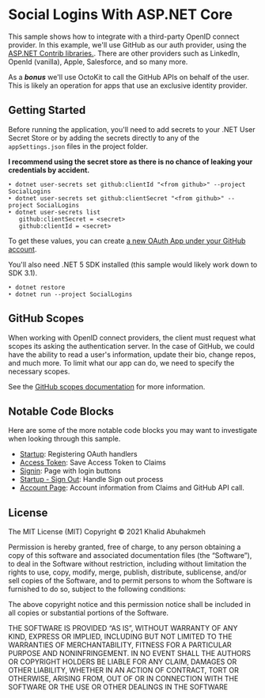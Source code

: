 # Social Logins With ASP.NET Core

This sample shows how to integrate with a third-party OpenID connect provider. In this example, we'll use GitHub as our auth provider, using the [ASP.NET Contrib libraries.](https://www.nuget.org/profiles/aspnet-contrib). There are other providers such as LinkedIn, OpenId (vanilla), Apple, Salesforce, and so many more.

As a **_bonus_** we'll use OctoKit to call the GitHub APIs on behalf of the user. This is likely an operation for apps that use an exclusive identity provider.

## Getting Started

Before running the application, you'll need to add secrets to your .NET User Secret Store or by adding the secrets directly to any of the `appSettings.json` files in the project folder. 

**I recommend using the secret store as there is no chance of leaking your credentials by accident.**

```console
‣ dotnet user-secrets set github:clientId "<from github>" --project SocialLogins
‣ dotnet user-secrets set github:clientSecret "<from github>" --project SocialLogins
‣ dotnet user-secrets list
   github:clientSecret = <secret>
   github:clientId = <secret>            
```

To get these values, you can create [a new OAuth App under your GitHub account](https://github.com/settings/developers).

You'll also need .NET 5 SDK installed (this sample would likely work down to SDK 3.1).

```
‣ dotnet restore
‣ dotnet run --project SocialLogins
```

## GitHub Scopes

When working with OpenID connect providers, the client must request what scopes its asking the authentication server. In the case of GitHub, we could have the ability to read a user's information, update their bio, change repos, and much more. To limit what our app can do, we need to specify the necessary scopes.

See the [GitHub scopes documentation](https://docs.github.com/en/developers/apps/building-oauth-apps/scopes-for-oauth-apps) for more information.

## Notable Code Blocks

Here are some of the more notable code blocks you may want to investigate when looking through this sample.

- [Startup](./SocialLogins/Startup.cs#L36-L69): Registering OAuth handlers 
- [Access Token](./SocialLogins/Startup.cs#L60-L68): Save Access Token to Claims
- [Signin](./SocialLogins/Pages/Signin.cshtml): Page with login buttons
- [Startup - Sign Out](./SocialLogins/Startup.cs#L103-L111): Handle Sign out process
- [Account Page](./SocialLogins/Pages/Account.cshtml): Account information from Claims and GitHub API call.

## License

The MIT License (MIT)
Copyright © 2021 Khalid Abuhakmeh

Permission is hereby granted, free of charge, to any person obtaining a copy of this software and associated documentation files (the “Software”), to deal in the Software without restriction, including without limitation the rights to use, copy, modify, merge, publish, distribute, sublicense, and/or sell copies of the Software, and to permit persons to whom the Software is furnished to do so, subject to the following conditions:

The above copyright notice and this permission notice shall be included in all copies or substantial portions of the Software.

THE SOFTWARE IS PROVIDED “AS IS”, WITHOUT WARRANTY OF ANY KIND, EXPRESS OR IMPLIED, INCLUDING BUT NOT LIMITED TO THE WARRANTIES OF MERCHANTABILITY, FITNESS FOR A PARTICULAR PURPOSE AND NONINFRINGEMENT. IN NO EVENT SHALL THE AUTHORS OR COPYRIGHT HOLDERS BE LIABLE FOR ANY CLAIM, DAMAGES OR OTHER LIABILITY, WHETHER IN AN ACTION OF CONTRACT, TORT OR OTHERWISE, ARISING FROM, OUT OF OR IN CONNECTION WITH THE SOFTWARE OR THE USE OR OTHER DEALINGS IN THE SOFTWARE